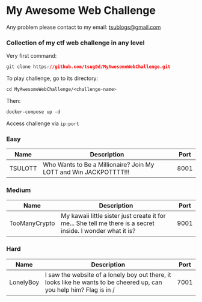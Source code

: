 # My Awesome Web Challenge

Any problem please contact to my email: tsublogs@gmail.com

### Collection of my ctf web challenge in any level
Very first command: 
```css
git clone https://github.com/tsug0d/MyAwesomeWebChallenge.git
```

To play challenge, go to its directory:
```css
cd MyAwesomeWebChallenge/<challenge-name>
```

Then:
```css
docker-compose up -d
```

Access challenge via `ip:port`

### Easy
| Name    | Description                                                       | Port |
|---------|-------------------------------------------------------------------|------|
| TSULOTT | Who Wants to Be a Millionaire? Join My LOTT and Win JACKPOTTTT!!! | 8001 |

### Medium
| Name          | Description                                                                                                 | Port |
|---------------|-------------------------------------------------------------------------------------------------------------|------|
| TooManyCrypto | My kawaii little sister just create it for me... She tell me there is a secret inside. I wonder what it is? | 9001 |

### Hard
| Name      | Description                                                                                                          | Port |
|-----------|----------------------------------------------------------------------------------------------------------------------|------|
| LonelyBoy | I saw the website of a lonely boy out there, it looks like he wants to be cheered up, can you help him? Flag is in / | 7001 |
